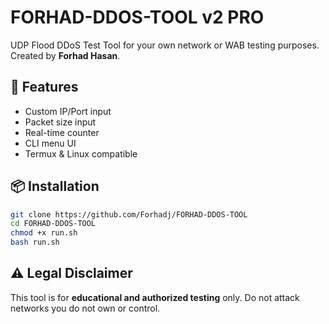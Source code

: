 # FORHAD-DDOS-TOOL v2 PRO

UDP Flood DDoS Test Tool for your own network or WAB testing purposes. Created by **Forhad Hasan**.

## 🚀 Features
- Custom IP/Port input
- Packet size input
- Real-time counter
- CLI menu UI
- Termux & Linux compatible

## 📦 Installation
```bash
git clone https://github.com/Forhadj/FORHAD-DDOS-TOOL
cd FORHAD-DDOS-TOOL
chmod +x run.sh
bash run.sh
```

## ⚠️ Legal Disclaimer
This tool is for **educational and authorized testing** only. Do not attack networks you do not own or control.
